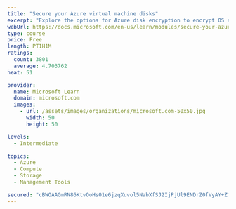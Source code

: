 ```yaml
---
title: "Secure your Azure virtual machine disks"
excerpt: "Explore the options for Azure disk encryption to encrypt OS and data disks on existing and new virtual machines."
webUrl: https://docs.microsoft.com/en-us/learn/modules/secure-your-azure-virtual-machine-disks/
type: course
price: Free
length: PT1H1M
ratings:
  count: 3801
  average: 4.703762
heat: 51

provider:
  name: Microsoft Learn
  domain: microsoft.com
  images:
    - url: /assets/images/organizations/microsoft.com-50x50.jpg
      width: 50
      height: 50

levels:
  - Intermediate

topics:
  - Azure
  - Compute
  - Storage
  - Management Tools

secured: "cBWOAAGmRN86KtvOoHs01e6jzqXuvol5NabXfSJ2IjPjUl9ENDrZ0fVyAY+ZfSFI1WnzWYbEc3OQhULWJF+fim+n1AWiMQd16fj0ix4lJT8Ifx97EuZCWmgZzP3xZbqMdooCXCeanjrJQLwy16yi3NF6rGWjo+ZA+IbW8+0ibRaNjbS2qWxGhp9BwXuFPncNeo1DTMGjldP1dpi1Q+9Ve1Q8fPuCJPPUXiPGSBcLUoAoS/NM/KLXsyueikK81Pu1cIaF/3bqWyqh4m6RqDGFrDhM4U0umBWf/mFC59TB/HUvNFPvr2ASFqRiNQqUR5yW9tveqdjUtkFp5u6499lxfhaNCjmj6nLphGjYh6vqryIgX4OjkGWXuJbZdp0Gy6V1Ft/NdO9zWi4TQpv758Nw8v27IHaft92ImDQyrroPolc=;ttTeyXvD3aHdlT55ZUDu1Q=="
---
```


